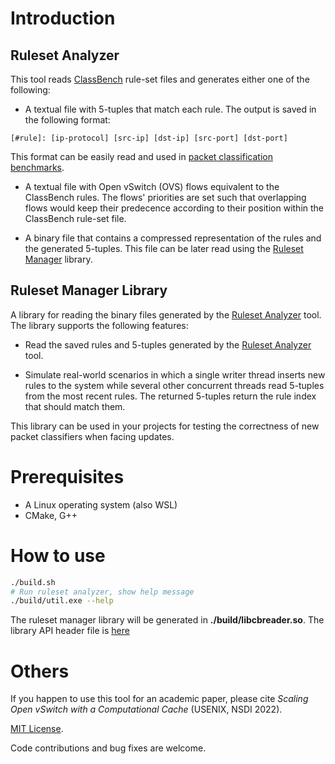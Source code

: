 # Introduction

## Ruleset Analyzer
This tool reads [ClassBench](https://ieeexplore.ieee.org/abstract/document/4237157)
rule-set files and generates either one of the following:
   * A textual file with 5-tuples that match each rule.
   The output is saved in the following format:
   ```
   [#rule]: [ip-protocol] [src-ip] [dst-ip] [src-port] [dst-port]
   ```
   This format can be easily read and used in
   [packet classification benchmarks](https://alonrashelbach.com/2021/12/20/benchmarking-packet-classification-algorithms).

   * A textual file with Open vSwitch (OVS) flows equivalent to the ClassBench rules.
   The flows' priorities are set such that overlapping flows would keep their
   predecence according to their position within the ClassBench rule-set file.

   * A binary file that contains a compressed representation of the rules and
   the generated 5-tuples. This file can be later read using the
   [Ruleset Manager](#ruleset-manager-library)
   library.


## Ruleset Manager Library
A library for reading the binary files generated by the [Ruleset Analyzer](#ruleset-analyzer) tool.
The library supports the following features:
   * Read the saved rules and 5-tuples generated by the [Ruleset Analyzer](#ruleset-analyzer) tool.

   * Simulate real-world scenarios in which a single writer thread inserts new
   rules to the system while several other concurrent threads read 5-tuples from
   the most recent rules. The returned 5-tuples return the rule index that should
   match them.

This library can be used in your projects for testing the correctness of new
packet classifiers when facing updates.


# Prerequisites
* A Linux operating system (also WSL)
* CMake, G++

# How to use
```bash
./build.sh
# Run ruleset analyzer, show help message
./build/util.exe --help
```

The ruleset manager library will be generated in **./build/libcbreader.so**.
The library API header file is [here](src/cbreader.h)

# Others
If you happen to use this tool for an academic paper,
please cite *Scaling Open vSwitch with a Computational Cache*
(USENIX, NSDI 2022).

[MIT License](LICENSE).

Code contributions and bug fixes are welcome.
